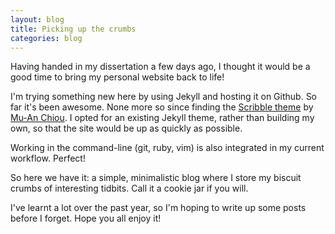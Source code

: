 ```yaml
---
layout: blog
title: Picking up the crumbs
categories: blog
---
```


Having handed in my dissertation a few days ago, I thought it would be a good time to bring my personal website back to life!

I'm trying something new here by using Jekyll and hosting it on Github. So far it's been awesome. None more so since finding the [Scribble theme](http://scribble.muan.co/2013/05/06/scribble-the-jekyll-theme/) by [Mu-An Chiou](http://muan.co/). I opted for an existing Jekyll theme, rather than building my own, so that the site would be up as quickly as possible.

Working in the command-line (git, ruby, vim) is also integrated in my current workflow. Perfect!

So here we have it: a simple, minimalistic blog where I store my biscuit crumbs of interesting tidbits. Call it a cookie jar if you will.

I've learnt a lot over the past year, so I'm hoping to write up some posts before I forget. Hope you all enjoy it!
